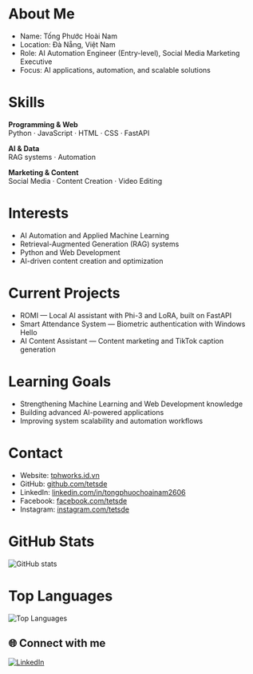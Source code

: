 # About Me

- Name: Tống Phước Hoài Nam  
- Location: Đà Nẵng, Việt Nam  
- Role: AI Automation Engineer (Entry-level), Social Media Marketing Executive  
- Focus: AI applications, automation, and scalable solutions  

# Skills

**Programming & Web**  
Python · JavaScript · HTML · CSS · FastAPI  

**AI & Data**  
  RAG systems · Automation  

**Marketing & Content**  
Social Media · Content Creation · Video Editing  

# Interests
- AI Automation and Applied Machine Learning  
- Retrieval-Augmented Generation (RAG) systems  
- Python and Web Development  
- AI-driven content creation and optimization  

# Current Projects
- ROMI — Local AI assistant with Phi-3 and LoRA, built on FastAPI  
- Smart Attendance System — Biometric authentication with Windows Hello  
- AI Content Assistant — Content marketing and TikTok caption generation  

# Learning Goals
- Strengthening Machine Learning and Web Development knowledge  
- Building advanced AI-powered applications  
- Improving system scalability and automation workflows  

# Contact
- Website: [tphworks.id.vn](http://tphworks.id.vn)  
- GitHub: [github.com/tetsde](https://github.com/tetsde)  
- LinkedIn: [linkedin.com/in/tongphuochoainam2606](https://linkedin.com/in/tongphuochoainam2606)  
- Facebook: [facebook.com/tetsde](https://facebook.com/tetsde)  
- Instagram: [instagram.com/tetsde](https://instagram.com/tetsde)  

# GitHub Stats
![GitHub stats](https://github-readme-stats.vercel.app/api?username=tetsde&show_icons=false&theme=default&hide_title=true)  

# Top Languages
![Top Languages](https://github-readme-stats.vercel.app/api/top-langs/?username=tetsde&layout=compact&theme=default)  
## 🌐 Connect with me
[![LinkedIn](https://img.shields.io/badge/LinkedIn-Profile-blue?style=for-the-badge&logo=linkedin)](https://vn.linkedin.com/in/tongphuochoainam2606)

